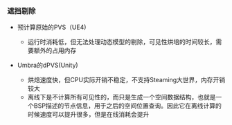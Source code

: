 ### 遮挡剔除

* 预计算原始的PVS（UE4)
  * 运行时消耗低，但无法处理动态模型的剔除，可见性烘培的时间较长，需要额外的占用内存

* Umbra的dPVS(Unity)
  * 烘焙速度快，但CPU实际开销不稳定，不支持Steaming大世界，内存开销较大
  * 离线下是不计算所有可见性的，而只是生成一个空间数据结构，也就是一个BSP描述的节点信息，用于之后的空间位置查询。因此它在离线计算的时候速度可以提升很多，但是在线消耗会提升

